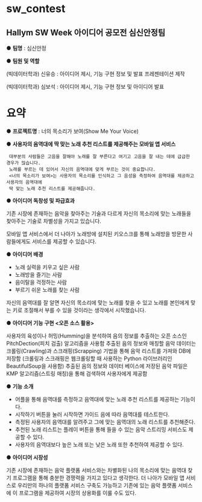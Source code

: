 # sw_contest

## Hallym SW Week 아이디어 공모전 심신안정팀


● **팀명** : 심신안정

● **팀원 및 역할**

   (빅데이터학과) 신유승 : 아이디어 제시, 기능 구현 정보 및 발표 프레젠테이션 제작 
   
   (빅데이터학과) 심보석 : 아이디어 제시, 기능 구현 정보 및 아이디어 발표
 

# 요약

● **프로젝트명** : 너의 목소리가 보여(Show Me Your Voice)

● **사용자의 음역대에 딱 맞는 노래 추천 리스트를 제공해주는 모바일 앱 서비스**

     대부분의 사람들은 고음을 잘해야 노래를 잘 부른다고 여기고 고음을 잘 내는 데에 급급한 경우가 많습니다.
     노래를 부르는 데 있어서 자신의 음역대에 맞게 부르는 것이 중요합니다.
     <너의 목소리가 보여>는 사용자의 목소리를 인식하고 그 음성을 측정하여 음역대를 제공하고 사용자의 음역대에
     딱 맞는 노래 추천 리스트를 제공해줍니다.
     
     
● **아이디어 독창성 및 파급효과**

  기존 시장에 존재하는 음악을 찾아주는 기술과 다르게 자신의 목소리에 맞는 노래들을 찾아주는 기술로
  차별성을 가지고 있습니다.
  
  모바일 앱 서비스에서 더 나아가 노래방에 설치된 키오스크를 통해 노래방을 방문한 사람들에게도 서비스를
  제공할 수 있습니다.
  
  
  
● **아이디어 배경**

- 노래 실력을 키우고 싶은 사람
- 노래방을 즐기는 사람
- 음이탈을 걱정하는 사람
- 부르기 쉬운 노래를 찾는 사람

자신의 음역대를 잘 알면 자신의 목소리에 맞는 노래를 찾을 수 있고 노래를 본인에게 맞는 키로 조절해서 부를 수 
있을 것이라는 생각에서 시작했습니다.



● **아이디어 기능 구현 <오픈 소스 활용>**

사용자의 육성이나 허밍(Humming)을 분석하여 음의 정보를 추출하는 오픈 소스인 PitchDection(피치 검출) 알고리즘을 사용함
추출된 음의 정보와 매칭할 음악 데이터는 크롤링(Crawling)과 스크래핑(Scrapping) 기법을 통해 음악 리스트를 가져와 DB에 저장함 
(크롤링과 스크래핑은 웹크롤링할 때 사용하는 Python 라이브러리인 BeautifulSoup을 사용함)
추출된 음의 정보와 데이터 베이스에 저장된 음악 파일은 KMP 알고리즘(스트링 매칭)을 통해 검색하여 사용자에게 제공함


● **기능 소개**

  - 어플을 통해 음역대를 측정하고 음역대에 맞는 노래 추천 리스트를 제공하는 기능이다.
  - 시작하기 버튼을 눌러 시작하면 가이드 음에 따라 음역대를 테스트한다.
  - 측정된 사용자의 음역대를 알려주고 그에 맞는 음역대의 노래 리스트를 추천해준다.
  - 추천된 노래 리스트는 플레이 버튼을 통해 들을 수 있는 음악 스트리밍 서비스도 제공할 수 있다.
  - 사용자의 음역대보다 높은 노래 또는 낮은 노래 또한 추천하여 제공할 수 있다.



● **아이디어 시장성**

기존 시장에 존재하는 음악 플랫폼 서비스와는 차별화된 나의 목소리에 맞는 음역대 찾기 프로그램을 통해 충분한 경쟁력을 가지고 있다고 생각한다. 더 나아가 모바일 앱 서비스로 우리만의 하나의 플랫폼 서비스 구축도 가능하고 기존에 있는 음악 플랫폼 서비스에 이 프로그램을 제공하여 시장의 상용화를 이룰 수도 있다.




  
